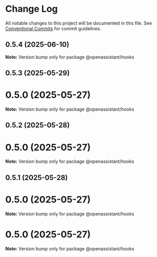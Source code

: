# Change Log

All notable changes to this project will be documented in this file.
See [Conventional Commits](https://conventionalcommits.org) for commit guidelines.

## 0.5.4 (2025-06-10)

**Note:** Version bump only for package @openassistant/hooks

## 0.5.3 (2025-05-29)

# 0.5.0 (2025-05-27)

**Note:** Version bump only for package @openassistant/hooks

## 0.5.2 (2025-05-28)

# 0.5.0 (2025-05-27)

**Note:** Version bump only for package @openassistant/hooks

## 0.5.1 (2025-05-28)

# 0.5.0 (2025-05-27)

**Note:** Version bump only for package @openassistant/hooks

# 0.5.0 (2025-05-27)

**Note:** Version bump only for package @openassistant/hooks
